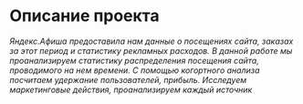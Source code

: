 # Описание проекта
*Яндекс.Афиша предоставила нам данные о посещениях сайта, заказах за этот период и статистику рекламных расходов. В данной работе мы проанализируем статистику распределения
посещения сайта, проводимого на нем времени. С помощью когортного анализа посчитаем удержание пользователей, прибыль. Исследуем маркетинговые действия, проанализируем каждый 
источник*
